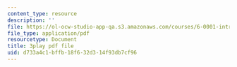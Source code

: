 ```yaml
---
content_type: resource
description: ''
file: https://ol-ocw-studio-app-qa.s3.amazonaws.com/courses/6-0001-introduction-to-computer-science-and-programming-in-python-fall-2016/d733a4c1bffb18f632d314f93db7cf96_0jljZRnHwOI.pdf
file_type: application/pdf
resourcetype: Document
title: 3play pdf file
uid: d733a4c1-bffb-18f6-32d3-14f93db7cf96
---
```

